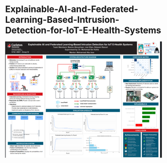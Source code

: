 # Explainable-AI-and-Federated-Learning-Based-Intrusion-Detection-for-IoT-E-Health-Systems
![Project Overview](project-overview.png)
